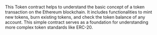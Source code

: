 This Token contract helps to understand the basic concept of a token transaction on the Ethereum blockchain. It includes functionalities to mint new tokens, burn existing tokens, and check the token balance of any account. This simple contract serves as a foundation for understanding more complex token standards like ERC-20.

